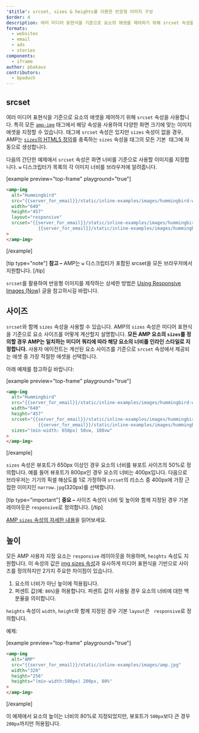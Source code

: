 ```yaml
---
'$title': srcset, sizes & heights를 이용한 반응형 이미지 구성
$order: 4
description: 여러 미디어 표현식을 기준으로 요소의 애셋을 제어하기 위해 srcset 속성을 사용합니다. 특히 모든 amp-img 태그에서 해당 속성을 사용하여...
formats:
  - websites
  - email
  - ads
  - stories
components:
  - iframe
author: pbakaus
contributors:
  - bpaduch
---
```


## srcset

여러 미디어 표현식을 기준으로 요소의 애셋을 제어하기 위해 `srcset` 속성을 사용합니다. 특히 모든 [`amp-img`](../../../../documentation/components/reference/amp-img.md) 태그에서 해당 속성을 사용하여 다양한 화면 크기에 맞는 이미지 애셋을 지정할 수 있습니다. <code><amp-img></code> 태그에 <code>srcset</code> 속성은 있지만 <code>sizes</code> 속성이 없을 경우, AMP는 <a class="" href="https://developer.mozilla.org/ko/docs/Web/HTML/Element/img"> <code>sizes</code>의 HTML5 정의</a>를 충족하는 <code>sizes</code> 속성을 <code><amp-img></code> 태그의 모든 기본 <code><img></code> 태그에 자동으로 생성합니다.

다음의 간단한 예제에서 `srcset` 속성은 화면 너비를 기준으로 사용할 이미지를 지정합니다. `w` 디스크립터가 목록의 각 이미지 너비를 브라우저에 알려줍니다.

[example preview="top-frame" playground="true"]

```html
<amp-img
  alt="Hummingbird"
  src="{{server_for_email}}/static/inline-examples/images/hummingbird-wide.jpg"
  width="640"
  height="457"
  layout="responsive"
  srcset="{{server_for_email}}/static/inline-examples/images/hummingbird-wide.jpg 640w,
            {{server_for_email}}/static/inline-examples/images/hummingbird-narrow.jpg 320w"
>
</amp-img>
```

[/example]

[tip type="note"] <strong>참고 –</strong> AMP는 `w` 디스크립터가 포함된 srcset을 모든 브라우저에서 지원합니다. [/tip]

`srcset`를 활용하여 반응형 이미지를 제작하는 상세한 방법은 [Using Responsive Images (Now)](http://alistapart.com/article/using-responsive-images-now) 글을 참고하시길 바랍니다.

## 사이즈

`srcset`와 함께 `sizes` 속성을 사용할 수 있습니다. AMP의 `sizes` 속성은 미디어 표현식을 기준으로 요소 사이즈를 어떻게 계산할지 설명합니다. <strong>모든 AMP 요소의 <code>sizes</code>를 정의할 경우 AMP는 일치하는 미디어 쿼리에 따라 해당 요소의 너비를 인라인 스타일로 지정합니다.</strong> 사용자 에이전트는 계산된 요소 사이즈를 기준으로 `srcset` 속성에서 제공되는 애셋 중 가장 적절한 애셋을 선택합니다.

아래 예제를 참고하길 바랍니다:

[example preview="top-frame" playground="true"]

```html
<amp-img
  alt="Hummingbird"
  src="{{server_for_email}}/static/inline-examples/images/hummingbird-wide.jpg"
  width="640"
  height="457"
  srcset="{{server_for_email}}/static/inline-examples/images/hummingbird-wide.jpg 640w,
            {{server_for_email}}/static/inline-examples/images/hummingbird-narrow.jpg 320w"
  sizes="(min-width: 650px) 50vw, 100vw"
>
</amp-img>
```

[/example]

`sizes` 속성은 뷰포트가 650px 이상인 경우 요소의 너비를 뷰포트 사이즈의 50%로 정의합니다. 예를 들어 뷰포트가 800px인 경우 요소의 너비는 400px입니다. 다음으로 브라우저는 기기의 픽셀 해상도를 1로 가정하여 `srcset`의 리소스 중 400px에 가장 근접한 이미지인 `narrow.jpg`(320px)를 선택합니다.

[tip type="important"] <strong>중요 –</strong> 사이즈 속성이 너비 및 높이와 함께 지정된 경우 기본 레이아웃은 `responsive`로 정의합니다. [/tip]

<a class="" href="https://gitlocalize.com/repo/4863/ko/pages/content/amp-dev/documentation/guides-and-tutorials/learn/common_attributes.md">AMP <code data-md-type="codespan">sizes</code> 속성의 자세한 내용</a>을 읽어보세요.

## 높이

모든 AMP 사용자 지정 요소는 `responsive` 레이아웃을 허용하며, `heights` 속성도 지원합니다. 이 속성의 값은 [img sizes 속성](https://developer.mozilla.org/en-US/docs/Web/HTML/Element/img)과 유사하게 미디어 표현식을 기반으로 사이즈를 정의하지만 2가지 주요한 차이점이 있습니다.

1. 요소의 너비가 아닌 높이에 적용됩니다.
2. 퍼센트 값(예: `86%`)을 허용합니다. 퍼센트 값이 사용될 경우 요소의 너비에 대한 백분율을 의미합니다.

`heights` 속성이 `width`, `height`와 함께 지정된 경우 기본 `layout`은 ` responsive`로 정의합니다.

예제:

[example preview="top-frame" playground="true"]

```html
<amp-img
  alt="AMP"
  src="{{server_for_email}}/static/inline-examples/images/amp.jpg"
  width="320"
  height="256"
  heights="(min-width:500px) 200px, 80%"
>
</amp-img>
```

[/example]

이 예제에서 요소의 높이는 너비의 80%로 지정되었지만, 뷰포트가 `500px`보다 큰 경우 `200px`까지만 허용됩니다.
